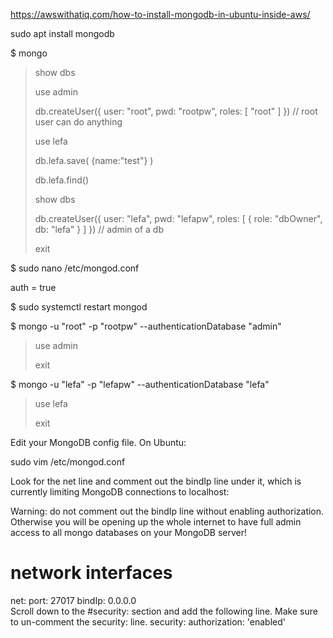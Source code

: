 https://awswithatiq.com/how-to-install-mongodb-in-ubuntu-inside-aws/ 
 
 sudo apt install mongodb
 
$ mongo

> show dbs
> 
> use admin
> 
> db.createUser({  user: "root",  pwd: "rootpw",  roles: [ "root" ]  })  // root user can do anything
> 
> use lefa
> 
> db.lefa.save( {name:"test"} )
> 
> db.lefa.find()
> 
> show dbs
> 
> db.createUser({  user: "lefa",  pwd: "lefapw",  roles: [ { role: "dbOwner", db: "lefa" } ]  }) // admin of a db
> 
> exit
> 
$ sudo nano /etc/mongod.conf

auth = true

$ sudo systemctl restart mongod

$ mongo -u "root" -p "rootpw" --authenticationDatabase  "admin"

> use admin
> 
> exit
> 
$ mongo -u "lefa" -p "lefapw" --authenticationDatabase  "lefa"

> use lefa
> 
> exit

Edit your MongoDB config file. On Ubuntu:

sudo vim /etc/mongod.conf

Look for the net line and comment out the bindIp line under it, which is currently limiting MongoDB connections to localhost:

Warning: do not comment out the bindIp line without enabling authorization. Otherwise you will be opening up the whole internet to have full admin access to all mongo databases on your MongoDB server!


# network interfaces
net:
  port: 27017
  bindIp: 0.0.0.0  
Scroll down to the #security: section and add the following line. Make sure to un-comment the security: line.
security:
  authorization: 'enabled'

